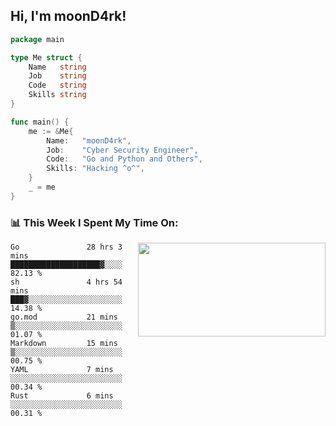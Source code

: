 <h2> Hi, I'm moonD4rk!</h2>

```go
package main

type Me struct {
	Name   string
	Job    string
	Code   string
	Skills string
}

func main() {
	me := &Me{
		Name:   "moonD4rk",
		Job:    "Cyber Security Engineer",
		Code:   "Go and Python and Others",
		Skills: "Hacking ^o^",
	}
	_ = me
}
```

<h3>📊 This Week I Spent My Time On:</h3>
<img align='right' src="https://github-readme-stats.vercel.app/api?username=moond4rk&show_icons=true&theme=radical", width="300" height="150">

<!--START_SECTION:waka-->

```text
Go               28 hrs 3 mins   ████████████████████▓░░░░   82.13 %
sh               4 hrs 54 mins   ███▓░░░░░░░░░░░░░░░░░░░░░   14.38 %
go.mod           21 mins         ▒░░░░░░░░░░░░░░░░░░░░░░░░   01.07 %
Markdown         15 mins         ▒░░░░░░░░░░░░░░░░░░░░░░░░   00.75 %
YAML             7 mins          ░░░░░░░░░░░░░░░░░░░░░░░░░   00.34 %
Rust             6 mins          ░░░░░░░░░░░░░░░░░░░░░░░░░   00.31 %
```

<!--END_SECTION:waka-->

